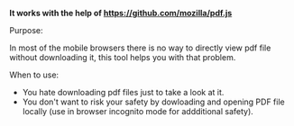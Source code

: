 __It works with the help of https://github.com/mozilla/pdf.js__

Purpose:

In most of the mobile browsers there is no way to directly view pdf file without downloading it, this tool helps you with that problem.

When to use:

- You hate downloading pdf files just to take a look at it.
- You don't want to risk your safety by dowloading and opening PDF file locally (use in browser incognito mode for addditional safety).